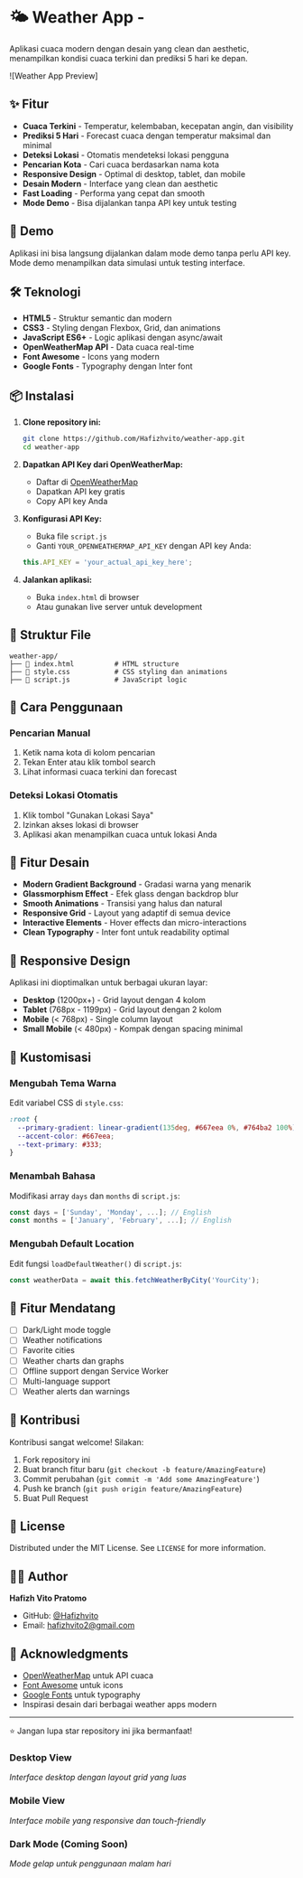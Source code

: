 # 🌤️ Weather App - 

Aplikasi cuaca modern dengan desain yang clean dan aesthetic, menampilkan kondisi cuaca terkini dan prediksi 5 hari ke depan.

![Weather App Preview]


## ✨ Fitur

-  **Cuaca Terkini** - Temperatur, kelembaban, kecepatan angin, dan visibility
-  **Prediksi 5 Hari** - Forecast cuaca dengan temperatur maksimal dan minimal
-  **Deteksi Lokasi** - Otomatis mendeteksi lokasi pengguna
-  **Pencarian Kota** - Cari cuaca berdasarkan nama kota
-  **Responsive Design** - Optimal di desktop, tablet, dan mobile
-  **Desain Modern** - Interface yang clean dan aesthetic
-  **Fast Loading** - Performa yang cepat dan smooth
-  **Mode Demo** - Bisa dijalankan tanpa API key untuk testing

## 🚀 Demo

Aplikasi ini bisa langsung dijalankan dalam mode demo tanpa perlu API key. Mode demo menampilkan data simulasi untuk testing interface.

## 🛠️ Teknologi

- **HTML5** - Struktur semantic dan modern
- **CSS3** - Styling dengan Flexbox, Grid, dan animations
- **JavaScript ES6+** - Logic aplikasi dengan async/await
- **OpenWeatherMap API** - Data cuaca real-time
- **Font Awesome** - Icons yang modern
- **Google Fonts** - Typography dengan Inter font

## 📦 Instalasi

1. **Clone repository ini:**
   ```bash
   git clone https://github.com/Hafizhvito/weather-app.git
   cd weather-app
   ```

2. **Dapatkan API Key dari OpenWeatherMap:**
   - Daftar di [OpenWeatherMap](https://openweathermap.org/api)
   - Dapatkan API key gratis
   - Copy API key Anda

3. **Konfigurasi API Key:**
   - Buka file `script.js`
   - Ganti `YOUR_OPENWEATHERMAP_API_KEY` dengan API key Anda:
   ```javascript
   this.API_KEY = 'your_actual_api_key_here';
   ```

4. **Jalankan aplikasi:**
   - Buka `index.html` di browser
   - Atau gunakan live server untuk development

## 📁 Struktur File

```
weather-app/
├── 📄 index.html          # HTML structure
├── 📄 style.css           # CSS styling dan animations
├── 📄 script.js           # JavaScript logic

```

## 🎯 Cara Penggunaan

### Pencarian Manual
1. Ketik nama kota di kolom pencarian
2. Tekan Enter atau klik tombol search
3. Lihat informasi cuaca terkini dan forecast

### Deteksi Lokasi Otomatis
1. Klik tombol "Gunakan Lokasi Saya"
2. Izinkan akses lokasi di browser
3. Aplikasi akan menampilkan cuaca untuk lokasi Anda

## 🎨 Fitur Desain

- **Modern Gradient Background** - Gradasi warna yang menarik
- **Glassmorphism Effect** - Efek glass dengan backdrop blur
- **Smooth Animations** - Transisi yang halus dan natural
- **Responsive Grid** - Layout yang adaptif di semua device
- **Interactive Elements** - Hover effects dan micro-interactions
- **Clean Typography** - Inter font untuk readability optimal

## 📱 Responsive Design

Aplikasi ini dioptimalkan untuk berbagai ukuran layar:

- **Desktop** (1200px+) - Grid layout dengan 4 kolom
- **Tablet** (768px - 1199px) - Grid layout dengan 2 kolom
- **Mobile** (< 768px) - Single column layout
- **Small Mobile** (< 480px) - Kompak dengan spacing minimal

## 🔧 Kustomisasi

### Mengubah Tema Warna
Edit variabel CSS di `style.css`:
```css
:root {
  --primary-gradient: linear-gradient(135deg, #667eea 0%, #764ba2 100%);
  --accent-color: #667eea;
  --text-primary: #333;
}
```

### Menambah Bahasa
Modifikasi array `days` dan `months` di `script.js`:
```javascript
const days = ['Sunday', 'Monday', ...]; // English
const months = ['January', 'February', ...]; // English
```

### Mengubah Default Location
Edit fungsi `loadDefaultWeather()` di `script.js`:
```javascript
const weatherData = await this.fetchWeatherByCity('YourCity');
```

## 🌟 Fitur Mendatang

- [ ] Dark/Light mode toggle
- [ ] Weather notifications
- [ ] Favorite cities
- [ ] Weather charts dan graphs
- [ ] Offline support dengan Service Worker
- [ ] Multi-language support
- [ ] Weather alerts dan warnings

## 🤝 Kontribusi

Kontribusi sangat welcome! Silakan:

1. Fork repository ini
2. Buat branch fitur baru (`git checkout -b feature/AmazingFeature`)
3. Commit perubahan (`git commit -m 'Add some AmazingFeature'`)
4. Push ke branch (`git push origin feature/AmazingFeature`)
5. Buat Pull Request

## 📝 License

Distributed under the MIT License. See `LICENSE` for more information.

## 👨‍💻 Author

**Hafizh Vito Pratomo**

- GitHub: [@Hafizhvito](https://github.com/Hafizhvito)
- Email: hafizhvito2@gmail.com

## 🙏 Acknowledgments

- [OpenWeatherMap](https://openweathermap.org/) untuk API cuaca
- [Font Awesome](https://fontawesome.com/) untuk icons
- [Google Fonts](https://fonts.google.com/) untuk typography
- Inspirasi desain dari berbagai weather apps modern

---

⭐ Jangan lupa star repository ini jika bermanfaat!

### Desktop View
*Interface desktop dengan layout grid yang luas*

### Mobile View  
*Interface mobile yang responsive dan touch-friendly*

### Dark Mode (Coming Soon)
*Mode gelap untuk penggunaan malam hari*
